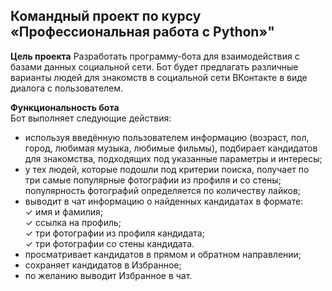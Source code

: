 ## Командный проект по курсу «Профессиональная работа с Python»"

**Цель проекта**
Разработать программу-бота для взаимодействия с базами данных социальной сети.
Бот будет предлагать различные варианты людей для знакомств в социальной сети ВКонтакте в виде диалога с пользователем.

**Функциональность бота**\
Бот выполняет следующие действия:

- используя введённую пользователем информацию (возраст, пол, город, любимая музыка, любимые фильмы), подбирает кандидатов для знакомства, подходящих под указанные параметры и интересы;
- у тех людей, которые подошли под критерии поиска, получает по три самые популярные фотографии из профиля и со стены; популярность фотографий определяется по количеству лайков;
- выводит в чат информацию о найденных кандидатах в формате:\
   ✓ имя и фамилия;\
   ✓ ссылка на профиль;\
   ✓ три фотографии из профиля кандидата;\
   ✓ три фотографии со стены кандидата.
- просматривает кандидатов в прямом и обратном направлении;
- сохраняет кандидатов в Избранное;
- по желанию выводит Избранное в чат.
